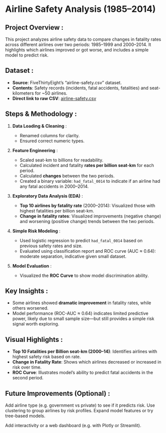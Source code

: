 # Airline Safety Analysis (1985–2014)

## Project Overview :
This project analyzes airline safety data to compare changes in fatality rates across different airlines over two periods: 1985–1999 and 2000–2014. It highlights which airlines improved or got worse, and includes a simple model to predict risk.

## Dataset :
- **Source**: FiveThirtyEight’s “airline-safety.csv” dataset.
- **Contents**: Safety records (incidents, fatal accidents, fatalities) and seat-kilometers for ~50 airlines.
- **Direct link to raw CSV**: [airline-safety.csv](https://raw.githubusercontent.com/fivethirtyeight/data/master/airline-safety/airline-safety.csv)

## Steps & Methodology :

1. **Data Loading & Cleaning** :
   - Renamed columns for clarity.  
   - Ensured correct numeric types.  

2. **Feature Engineering** :
   - Scaled seat-km to billions for readability.  
   - Calculated incident and fatality **rates per billion seat-km** for each period.  
   - Calculated **changes** between the two periods.  
   - Created a binary variable: `had_fatal_0014` to indicate if an airline had any fatal accidents in 2000–2014.

3. **Exploratory Data Analysis (EDA)** :
   - **Top 10 airlines by fatality rate** (2000–2014): Visualized those with highest fatalities per billion seat-km.  
   - **Change in fatality rates**: Visualized improvements (negative change) and worsening (positive change) trends between the two periods.
     
4. **Simple Risk Modeling** :
   - Used logistic regression to predict `had_fatal_0014` based on previous safety rates and size.  
   - Evaluated using classification report and ROC curve (AUC ≈ 0.64): moderate separation, indicative given small dataset.

5. **Model Evaluation** :
   - Visualized the **ROC Curve** to show model discrimination ability.

## Key Insights :
- Some airlines showed **dramatic improvement** in fatality rates, while others worsened.
- Model performance (ROC-AUC ≈ 0.64) indicates limited predictive power, likely due to small sample size—but still provides a simple risk signal worth exploring.

## Visual Highlights :
- **Top 10 Fatalities per Billion seat-km (2000–14)**: Identifies airlines with highest safety risk based on rate.  
- **Change in Fatality Rate**: Shows which airlines decreased or increased in risk over time.  
- **ROC Curve**: Illustrates model’s ability to predict fatal accidents in the second period.

## Future Improvements (Optional) :
Add airline type (e.g. government vs private) to see if it predicts risk.
Use clustering to group airlines by risk profiles.
Expand model features or try tree-based models.

Add interactivity or a web dashboard (e.g. with Plotly or Streamlit).

